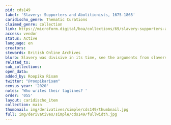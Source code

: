 ```yaml
---
pid: cds149
label: 'Slavery: Supporters and Abolitionists, 1675-1865'
caridischo_genre: Thematic Curations
claimed_genre: collection
link: https://microform.digital/boa/collections/69/slavery-supporters-and-abolitionists-1675-1865
access: vendor
status: Active
language: en
creators:
stewards: British Online Archives
blurb: Slavery was divisive in its time, see the arguments from slavers and protestors
related_to:
sub_collections:
open_data:
added_by: Roopika Risam
twitter: "@roopikarisam"
census_year: '2020'
notes: 'Who writes their taglines? '
order: '055'
layout: caridischo_item
collection: main
thumbnail: img/derivatives/simple/cds149/thumbnail.jpg
full: img/derivatives/simple/cds149/fullwidth.jpg
---
```

